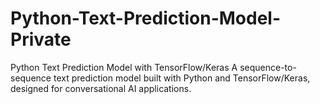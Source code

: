 # Python-Text-Prediction-Model-Private
Python Text Prediction Model with TensorFlow/Keras A sequence-to-sequence text prediction model built with Python and TensorFlow/Keras, designed for conversational AI applications.

